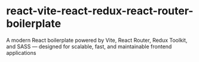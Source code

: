 # react-vite-react-redux-react-router-boilerplate
A modern React boilerplate powered by Vite, React Router, Redux Toolkit, and SASS — designed for scalable, fast, and maintainable frontend applications
